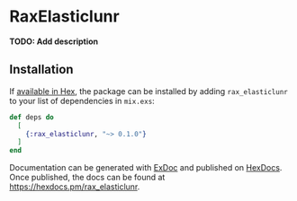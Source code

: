 # RaxElasticlunr

**TODO: Add description**

## Installation

If [available in Hex](https://hex.pm/docs/publish), the package can be installed
by adding `rax_elasticlunr` to your list of dependencies in `mix.exs`:

```elixir
def deps do
  [
    {:rax_elasticlunr, "~> 0.1.0"}
  ]
end
```

Documentation can be generated with [ExDoc](https://github.com/elixir-lang/ex_doc)
and published on [HexDocs](https://hexdocs.pm). Once published, the docs can
be found at <https://hexdocs.pm/rax_elasticlunr>.

